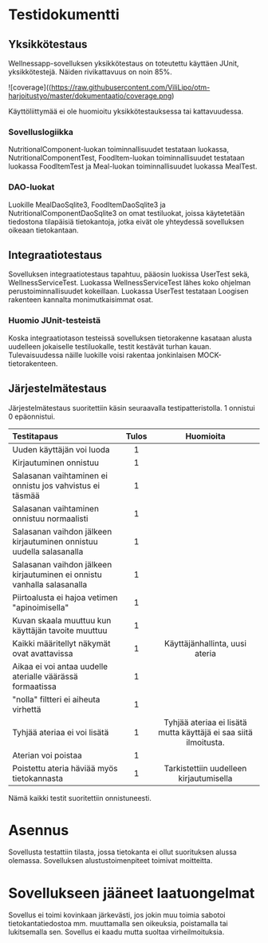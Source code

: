 # Testidokumentti
## Yksikkötestaus
Wellnessapp-sovelluksen yksikkötestaus on toteutettu käyttäen JUnit, yksikkötestejä.
Näiden rivikattavuus on noin 85%.

![coverage]((https://raw.githubusercontent.com/ViliLipo/otm-harjoitustyo/master/dokumentaatio/coverage.png)

Käyttöliittymää ei ole huomioitu yksikkötestauksessa tai kattavuudessa.

### Sovelluslogiikka
 NutritionalComponent-luokan toiminnallisuudet testataan luokassa, NutritionalComponentTest,
 FoodItem-luokan toiminnallisuudet testataan luokassa FoodItemTest ja Meal-luokan toiminnallisuudet
 luokassa MealTest.

### DAO-luokat
Luokille MealDaoSqlite3, FoodItemDaoSqlite3 ja NutritionalComponentDaoSqlite3
on omat testiluokat, joissa käytetetään tiedostona tilapäisiä tietokantoja,
jotka eivät ole yhteydessä sovelluksen oikeaan tietokantaan.

## Integraatiotestaus
Sovelluksen integraatiotestaus tapahtuu, pääosin luokissa UserTest sekä,
WellnessServiceTest. Luokassa WellnessServiceTest lähes koko ohjelman
perustoiminnallisuudet kokeillaan. Luokassa UserTest testataan
Loogisen rakenteen kannalta monimutkaisimmat osat.
### Huomio JUnit-testeistä
Koska integraatiotason testeissä sovelluksen tietorakenne kasataan alusta
uudelleen jokaiselle testiluokalle, testit kestävät turhan kauan.
Tulevaisuudessa näille luokille voisi rakentaa jonkinlaisen MOCK-tietorakenteen.
## Järjestelmätestaus

Järjestelmätestaus suoritettiin käsin seuraavalla testipatteristolla. 1 onnistui
0 epäonnistui.

|Testitapaus| Tulos| Huomioita|
|:---------| :-:| :--------:|
|Uuden käyttäjän voi luoda| 1| |
|Kirjautuminen onnistuu|1 | |
|Salasanan vaihtaminen ei onnistu jos vahvistus ei täsmää|1 | |
|Salasanan vaihtaminen onnistuu normaalisti |1 | |
|Salasanan vaihdon jälkeen kirjautuminen onnistuu uudella salasanalla|1 | |
|Salasanan vaihdon jälkeen kirjautuminen ei onnistu vanhalla salasanalla |1 |  |
|Piirtoalusta ei hajoa vetimen "apinoimisella"| 1 |  |
| Kuvan skaala muuttuu kun käyttäjän tavoite muuttuu| 1| |
| Kaikki määritellyt näkymät ovat avattavissa| 1 | Käyttäjänhallinta, uusi ateria|
| Aikaa ei voi antaa uudelle aterialle väärässä formaatissa| 1 | |
| "nolla" filtteri ei aiheuta virhettä|1 ||
| Tyhjää ateriaa ei voi lisätä|1 | Tyhjää ateriaa ei lisätä mutta käyttäjä ei saa siitä ilmoitusta.|
|Aterian voi poistaa| 1| |
| Poistettu ateria häviää myös tietokannasta|1 | Tarkistettiin uudelleen kirjautumisella|

Nämä kaikki testit suoritettiin onnistuneesti.

# Asennus
Sovellusta testattiin tilasta, jossa tietokanta ei ollut suorituksen alussa
olemassa. Sovelluksen alustustoimenpiteet toimivat moitteitta.

# Sovellukseen jääneet laatuongelmat
Sovellus ei toimi kovinkaan järkevästi, jos jokin muu toimia sabotoi tietokantatiedostoa
mm. muuttamalla sen oikeuksia, poistamalla tai lukitsemalla sen. Sovellus ei kaadu
mutta suoltaa virheilmoituksia.
